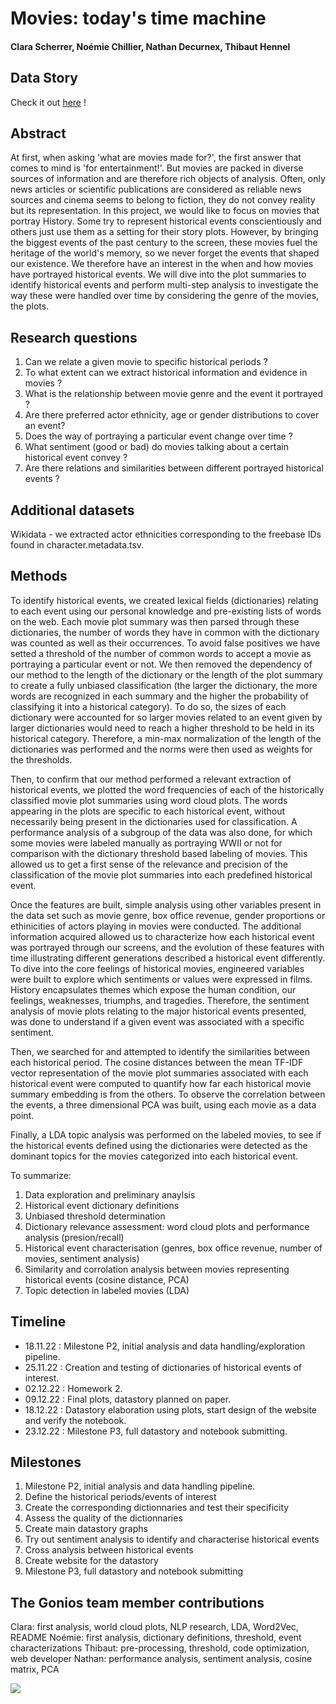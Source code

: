 # Movies: today's time machine

#### Clara Scherrer, Noémie Chillier, Nathan Decurnex, Thibaut Hennel

## Data Story
Check it out [here](https://nltibo.github.io/agency-jekyll-theme/#portfolioModal2) ! 

## Abstract
At first, when asking 'what are movies made for?', the first answer that comes to mind is 'for entertainment!'. But movies are packed in diverse sources of information and are therefore rich objects of analysis. Often, only news articles or scientific publications are considered as reliable news sources and cinema seems to belong to fiction, they do not convey reality but its representation. In this project, we would like to focus on movies that portray History. Some try to represent historical events conscientiously and others just use them as a setting for their story plots. However, by bringing the biggest events of the past century to the screen, these movies fuel the heritage of the world's memory, so we never forget the events that shaped our existence. We therefore have an interest in the when and how movies have portrayed historical events. We will dive into the plot summaries to identify historical events and perform multi-step analysis to investigate the way these were handled over time by considering the genre of the movies, the plots. 

## Research questions
1. Can we relate a given movie to specific historical periods ?
2. To what extent can we extract historical information and evidence in movies ?
3. What is the relationship between movie genre and the event it portrayed ? 
4. Are there preferred actor ethnicity, age or gender distributions to cover an event?
5. Does the way of portraying a particular event change over time ?
6. What sentiment (good or bad) do movies talking about a certain historical event convey ?
7. Are there relations and similarities between different portrayed historical events ?

## Additional datasets
Wikidata - we extracted actor ethnicities corresponding to the freebase IDs found in character.metadata.tsv.

## Methods
To identify historical events, we created lexical fields (dictionaries) relating to each event using our personal knowledge and pre-existing lists of words on the web. Each movie plot summary was then parsed through these dictionaries, the number of words they have in common with the dictionary was counted as well as their occurrences. To avoid false positives we have setted a threshold of the number of common words to accept a movie as portraying a particular event or not. We then removed the dependency of our method to the length of the dictionary or the length of the plot summary to create a fully unbiased classification (the larger the dictionary, the more words are recognized in each summary and the higher the probability of classifying it into a historical category). To do so, the sizes of each dictionary were accounted for so larger movies related to an event given by larger dictionaries would need to reach a higher threshold to be held in its historical category. Therefore, a min-max normalization of the length of the dictionaries was performed and the norms were then used as weights for the thresholds. 

Then, to confirm that our method performed a relevant extraction of historical events, we plotted the word frequencies of each of the historically classified movie plot summaries using word cloud plots. The words appearing in the plots are specific to each historical event, without necessarily being present in the dictionaries used for classification. A performance analysis of a subgroup of the data was also done, for which some movies were labeled manually as portraying WWII or not for comparison with the dictionary threshold based labeling of movies. This allowed us to get a first sense of the relevance and precision of the classification of the movie plot summaries into each predefined historical event. 

Once the features are built, simple analysis using other variables present in the data set such as movie genre, box office revenue, gender proportions or ethinicities of actors playing in movies were conducted. The additional information acquired allowed us to characterize how each historical event was portrayed through our screens, and the evolution of these features with time illustrating different generations described a historical event differently. To dive into the core feelings of historical movies, engineered variables were built to explore which sentiments or values were expressed in films. History encapsulates themes which expose the human condition, our feelings, weaknesses, triumphs, and tragedies. Therefore, the sentiment analysis of movie plots relating to the major historical events presented, was done to understand if a given event was associated with a specific sentiment. 

Then, we searched for and attempted to identify the similarities between each historical period. The cosine distances between the mean TF-IDF vector representation of the movie plot summaries associated with each historical event were computed to quantify how far each historical movie summary embedding is from the others. To observe the correlation between the events, a three dimensional PCA was built, using each movie as a data point. 

Finally, a LDA topic analysis was performed on the labeled movies, to see if the historical events defined using the dictionaries were detected as the dominant topics for the movies categorized into each historical event. 

To summarize:
1. Data exploration and preliminary anaylsis
2. Historical event dictionary definitions
3. Unbiased threshold determination
4. Dictionary relevance assessment: word cloud plots and performance analysis (presion/recall)
5. Historical event characterisation (genres, box office revenue, number of movies, sentiment analysis)
6. Similarity and corrolation analysis between movies representing historical events (cosine distance, PCA)
7. Topic detection in labeled movies (LDA)

## Timeline
- 18.11.22 : Milestone P2, initial analysis and data handling/exploration pipeline. <br>
- 25.11.22 : Creation and testing of dictionaries of historical events of interest. <br>
- 02.12.22 : Homework 2. <br>
- 09.12.22 : Final plots, datastory planned on paper. <br>
- 18.12.22 : Datastory elaboration using plots, start design of the website and verify the notebook. <br>
- 23.12.22 : Milestone P3, full datastory and notebook submitting. <br>

## Milestones
1. Milestone P2, initial analysis and data handling pipeline. <br>
2. Define the historical periods/events of interest
3. Create the corresponding dictionnaries and test their specificity
4. Assess the quality of the dictionnaries
4. Create main datastory graphs
5. Try out sentiment analysis to identify and characterise historical events
6. Cross analysis between historical events
7. Create website for the datastory
8. Milestone P3, full datastory and notebook submitting

## The Gonios team member contributions
Clara: first analysis, world cloud plots, NLP research, LDA, Word2Vec, README
Noémie: first analysis, dictionary definitions, threshold, event characterizations
Thibaut: pre-processing, threshold, code optimization, web developer 
Nathan:  performance analysis, sentiment analysis, cosine matrix, PCA


![](https://www.epfl.ch/wp/5.5/wp-content/themes/wp-theme-2018/assets/svg/epfl-logo.svg)
